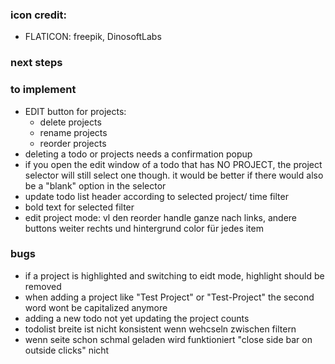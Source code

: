### icon credit:

- FLATICON: freepik, DinosoftLabs

### next steps

### to implement

- EDIT button for projects:
  - delete projects
  - rename projects
  - reorder projects
- deleting a todo or projects needs a confirmation popup
- if you open the edit window of a todo that has NO PROJECT, the project selector will still select one though. it would be better if there would also be a "blank" option in the selector
- update todo list header according to selected project/ time filter
- bold text for selected filter
- edit project mode: vl den reorder handle ganze nach links, andere buttons weiter rechts und hintergrund color für jedes item

### bugs

- if a project is highlighted and switching to eidt mode, highlight should be removed
- when adding a project like "Test Project" or "Test-Project" the second word wont be capitalized anymore
- adding a new todo not yet updating the project counts
- todolist breite ist nicht konsistent wenn wehcseln zwischen filtern
- wenn seite schon schmal geladen wird funktioniert "close side bar on outside clicks" nicht
